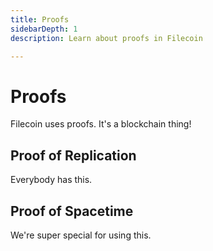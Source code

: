 ```yaml
---
title: Proofs
sidebarDepth: 1
description: Learn about proofs in Filecoin

---
```


# Proofs

Filecoin uses proofs. It's a blockchain thing!

## Proof of Replication
Everybody has this.

## Proof of Spacetime
We're super special for using this.
